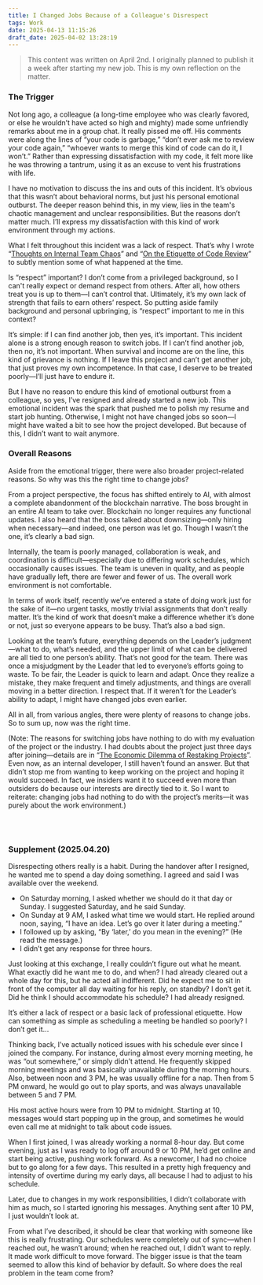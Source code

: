 ```yaml
---
title: I Changed Jobs Because of a Colleague's Disrespect
tags: Work
date: 2025-04-13 11:15:26
draft_date: 2025-04-02 13:28:19
---
```


> This content was written on April 2nd. I originally planned to publish it a week after starting my new job. This is my own reflection on the matter.

### The Trigger

Not long ago, a colleague (a long-time employee who was clearly favored, or else he wouldn’t have acted so high and mighty) made some unfriendly remarks about me in a group chat. It really pissed me off. His comments were along the lines of “your code is garbage,” “don’t ever ask me to review your code again,” “whoever wants to merge this kind of code can do it, I won’t.” Rather than expressing dissatisfaction with my code, it felt more like he was throwing a tantrum, using it as an excuse to vent his frustrations with life.

I have no motivation to discuss the ins and outs of this incident. It’s obvious that this wasn’t about behavioral norms, but just his personal emotional outburst. The deeper reason behind this, in my view, lies in the team's chaotic management and unclear responsibilities. But the reasons don’t matter much. I’ll express my dissatisfaction with this kind of work environment through my actions.

What I felt throughout this incident was a lack of respect. That’s why I wrote “[Thoughts on Internal Team Chaos](/2025/03/22/Thoughts%20Triggered%20by%20Internal%20Team%20Chaos.../)” and “[On the Etiquette of Code Review](/2025/03/25/On%20Code%20Review%20Etiquette/)” to subtly mention some of what happened at the time.

Is “respect” important? I don’t come from a privileged background, so I can't really expect or demand respect from others. After all, how others treat you is up to them—I can’t control that. Ultimately, it’s my own lack of strength that fails to earn others’ respect. So putting aside family background and personal upbringing, is “respect” important to me in this context?

It’s simple: if I can find another job, then yes, it’s important. This incident alone is a strong enough reason to switch jobs. If I can’t find another job, then no, it’s not important. When survival and income are on the line, this kind of grievance is nothing. If I leave this project and can’t get another job, that just proves my own incompetence. In that case, I deserve to be treated poorly—I’ll just have to endure it.

But I have no reason to endure this kind of emotional outburst from a colleague, so yes, I’ve resigned and already started a new job. This emotional incident was the spark that pushed me to polish my resume and start job hunting. Otherwise, I might not have changed jobs so soon—I might have waited a bit to see how the project developed. But because of this, I didn’t want to wait anymore.

### Overall Reasons

Aside from the emotional trigger, there were also broader project-related reasons. So why was this the right time to change jobs?

From a project perspective, the focus has shifted entirely to AI, with almost a complete abandonment of the blockchain narrative. The boss brought in an entire AI team to take over. Blockchain no longer requires any functional updates. I also heard that the boss talked about downsizing—only hiring when necessary—and indeed, one person was let go. Though I wasn’t the one, it’s clearly a bad sign.

Internally, the team is poorly managed, collaboration is weak, and coordination is difficult—especially due to differing work schedules, which occasionally causes issues. The team is uneven in quality, and as people have gradually left, there are fewer and fewer of us. The overall work environment is not comfortable.

In terms of work itself, recently we’ve entered a state of doing work just for the sake of it—no urgent tasks, mostly trivial assignments that don’t really matter. It’s the kind of work that doesn’t make a difference whether it’s done or not, just so everyone appears to be busy. That’s also a bad sign.

Looking at the team’s future, everything depends on the Leader’s judgment—what to do, what’s needed, and the upper limit of what can be delivered are all tied to one person’s ability. That’s not good for the team. There was once a misjudgment by the Leader that led to everyone’s efforts going to waste. To be fair, the Leader is quick to learn and adapt. Once they realize a mistake, they make frequent and timely adjustments, and things are overall moving in a better direction. I respect that. If it weren’t for the Leader’s ability to adapt, I might have changed jobs even earlier.

All in all, from various angles, there were plenty of reasons to change jobs. So to sum up, now was the right time.

(Note: The reasons for switching jobs have nothing to do with my evaluation of the project or the industry. I had doubts about the project just three days after joining—details are in “[The Economic Dilemma of Restaking Projects](/2024/11/18/The%20Economic%20Challenges%20of%20Restaking%20Projects/)”. Even now, as an internal developer, I still haven’t found an answer. But that didn’t stop me from wanting to keep working on the project and hoping it would succeed. In fact, we insiders want it to succeed even more than outsiders do because our interests are directly tied to it. So I want to reiterate: changing jobs had nothing to do with the project’s merits—it was purely about the work environment.)

<br><br>

### Supplement (2025.04.20)

Disrespecting others really is a habit. During the handover after I resigned, he wanted me to spend a day doing something. I agreed and said I was available over the weekend.

- On Saturday morning, I asked whether we should do it that day or Sunday. I suggested Saturday, and he said Sunday.
- On Sunday at 9 AM, I asked what time we would start. He replied around noon, saying, “I have an idea. Let’s go over it later during a meeting.”
- I followed up by asking, “By ‘later,’ do you mean in the evening?” (He read the message.)
- I didn’t get any response for three hours.

Just looking at this exchange, I really couldn’t figure out what he meant. What exactly did he want me to do, and when? I had already cleared out a whole day for this, but he acted all indifferent. Did he expect me to sit in front of the computer all day waiting for his reply, on standby? I don’t get it. Did he think I should accommodate his schedule? I had already resigned.

It’s either a lack of respect or a basic lack of professional etiquette. How can something as simple as scheduling a meeting be handled so poorly? I don’t get it...

Thinking back, I’ve actually noticed issues with his schedule ever since I joined the company. For instance, during almost every morning meeting, he was “out somewhere,” or simply didn’t attend. He frequently skipped morning meetings and was basically unavailable during the morning hours. Also, between noon and 3 PM, he was usually offline for a nap. Then from 5 PM onward, he would go out to play sports, and was always unavailable between 5 and 7 PM.

His most active hours were from 10 PM to midnight. Starting at 10, messages would start popping up in the group, and sometimes he would even call me at midnight to talk about code issues.

When I first joined, I was already working a normal 8-hour day. But come evening, just as I was ready to log off around 9 or 10 PM, he’d get online and start being active, pushing work forward. As a newcomer, I had no choice but to go along for a few days. This resulted in a pretty high frequency and intensity of overtime during my early days, all because I had to adjust to his schedule.

Later, due to changes in my work responsibilities, I didn’t collaborate with him as much, so I started ignoring his messages. Anything sent after 10 PM, I just wouldn’t look at.

From what I’ve described, it should be clear that working with someone like this is really frustrating. Our schedules were completely out of sync—when I reached out, he wasn’t around; when he reached out, I didn’t want to reply. It made work difficult to move forward. The bigger issue is that the team seemed to allow this kind of behavior by default. So where does the real problem in the team come from?
